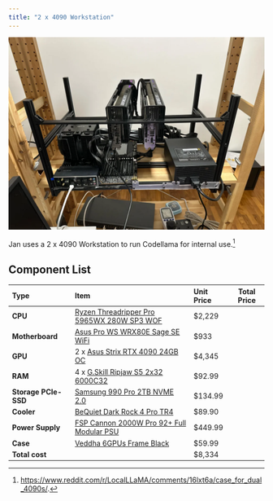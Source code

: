 ```yaml
---
title: "2 x 4090 Workstation"
---
```


![](2x4090-workstation.png)

Jan uses a 2 x 4090 Workstation to run Codellama for internal use.[^1]

## Component List

| Type                 | Item                                                           | Unit Price | Total Price |
| :------------------- | :------------------------------------------------------------- | :--------- | ----------- |
| **CPU**              | [Ryzen Threadripper Pro 5965WX 280W SP3 WOF](AMAZON-LINK-HERE) | $2,229     |             |
| **Motherboard**      | [Asus Pro WS WRX80E Sage SE WiFi](AMAZON-LINK-HERE)            | $933       |             |
| **GPU**              | 2 x [Asus Strix RTX 4090 24GB OC](AMAZON-LINK-HERE)                | $4,345     |             |
| **RAM**              | 4 x [G.Skill Ripjaw S5 2x32 6000C32](AMAZON-LINK-HERE)             | $92.99     |             |
| **Storage PCIe-SSD** | [Samsung 990 Pro 2TB NVME 2.0](AMAZON-LINK-HERE)               | $134.99    |             |
| **Cooler**           | [BeQuiet Dark Rock 4 Pro TR4](AMAZON-LINK-HERE)                | $89.90     |             |
| **Power Supply**     | [FSP Cannon 2000W Pro 92+ Full Modular PSU](AMAZON-LINK-HERE)  | $449.99    |             |
| **Case**             | [Veddha 6GPUs Frame Black](AMAZON-LINK-HERE)                   | $59.99     |             |
| **Total cost**       |                                                                | $8,334     |             |


[^1]: https://www.reddit.com/r/LocalLLaMA/comments/16lxt6a/case_for_dual_4090s/.  
